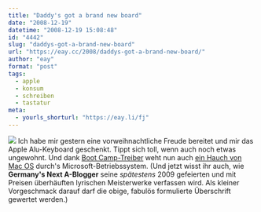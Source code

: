 ```yaml
---
title: "Daddy's got a brand new board"
date: "2008-12-19"
datetime: "2008-12-19 15:08:48"
id: "4442"
slug: "daddys-got-a-brand-new-board"
url: "https://eay.cc/2008/daddys-got-a-brand-new-board/"
author: "eay"
format: "post"
tags:
  - apple
  - konsum
  - schreiben
  - tastatur
meta:
  - yourls_shorturl: "https://eay.li/fj"
---
```


![](/uploads/2008/newkeyboard.jpg) Ich habe mir gestern eine vorweihnachtliche Freude bereitet und mir das Apple Alu-Keyboard geschenkt. Tippt sich toll, wenn auch noch etwas ungewohnt. Und dank [Boot Camp-Treiber](http://www.happytocode.com/post/Apple-new-Aluminium-keyboard-Boot-Camp-14-drivers.aspx) weht nun auch [ein Hauch von Mac OS](http://www.flickr.com/photos/eay/3120506150/) durch's Microsoft-Betriebssystem. (Und jetzt wisst ihr auch, wie **Germany's Next A-Blogger** seine _spätestens_ 2009 gefeierten und mit Preisen überhäuften lyrischen Meisterwerke verfassen wird. Als kleiner Vorgeschmack darauf darf die obige, fabulös formulierte Überschrift gewertet werden.)
